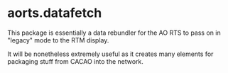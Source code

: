 # aorts.datafetch

This package is essentially a data rebundler for the AO RTS to pass on in "legacy" mode to the RTM display.

It will be nonetheless extremely useful as it creates many elements for packaging stuff from CACAO into the network.
